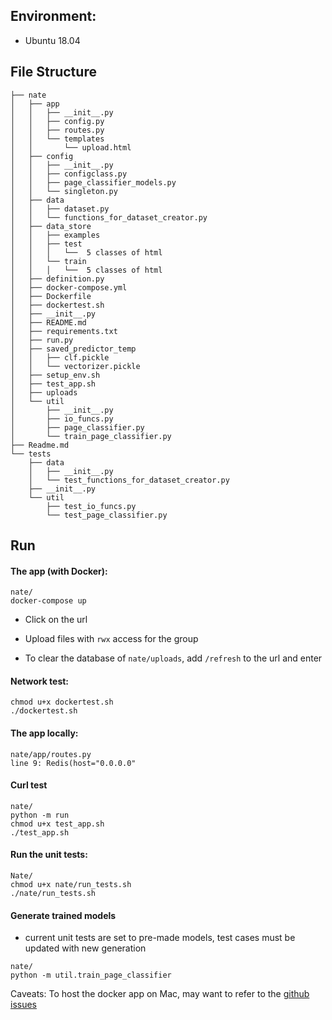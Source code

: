 ## Environment:
- Ubuntu 18.04

## File Structure
```
├── nate
│   ├── app
│   │   ├── __init__.py
│   │   ├── config.py
│   │   ├── routes.py
│   │   └── templates
│   │       └── upload.html
│   ├── config
│   │   ├── __init__.py
│   │   ├── configclass.py
│   │   ├── page_classifier_models.py
│   │   └── singleton.py
│   ├── data
│   │   ├── dataset.py
│   │   └── functions_for_dataset_creator.py
│   ├── data_store
│   │   ├── examples
│   │   ├── test
│   │   │   └──  5 classes of html
│   │   └── train
│   │   │   └──  5 classes of html
│   ├── definition.py
│   ├── docker-compose.yml
│   ├── Dockerfile
│   ├── dockertest.sh
│   ├── __init__.py
│   ├── README.md
│   ├── requirements.txt
│   ├── run.py
│   ├── saved_predictor_temp
│   │   ├── clf.pickle
│   │   └── vectorizer.pickle
│   ├── setup_env.sh
│   ├── test_app.sh
│   ├── uploads
│   └── util
│       ├── __init__.py
│       ├── io_funcs.py
│       ├── page_classifier.py
│       └── train_page_classifier.py
├── Readme.md
└── tests
    ├── data
    │   ├── __init__.py
    │   └── test_functions_for_dataset_creator.py
    ├── __init__.py
    └── util
        ├── test_io_funcs.py
        └── test_page_classifier.py
```

## Run 

#### The app (with Docker):
```
nate/
docker-compose up
```
- Click on the url

- Upload files with `rwx` access for the group

- To clear the database of `nate/uploads`, add `/refresh` to the url and enter

#### Network test:
```
chmod u+x dockertest.sh
./dockertest.sh
```

#### The app locally:

```
nate/app/routes.py
line 9: Redis(host="0.0.0.0"
```

#### Curl test

```
nate/
python -m run
chmod u+x test_app.sh
./test_app.sh
```

#### Run the unit tests:
```
Nate/
chmod u+x nate/run_tests.sh
./nate/run_tests.sh
```

#### Generate trained models

* current unit tests are set to pre-made models, test cases must be updated with new generation
```
nate/
python -m util.train_page_classifier
```

Caveats:
To host the docker app on Mac, may want to refer to the [github issues](https://github.com/docker/for-mac/issues/2670)